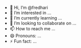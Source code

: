 - 👋 Hi, I’m @fredhari
- 👀 I’m interested in ...
- 🌱 I’m currently learning ...
- 💞️ I’m looking to collaborate on ...
- 📫 How to reach me ...
- 😄 Pronouns: ...
- ⚡ Fun fact: ...

<!---
fredhari/fredhari is a ✨ special ✨ repository because its `README.md` (this file) appears on your GitHub profile.
You can click the Preview link to take a look at your changes.
--->
